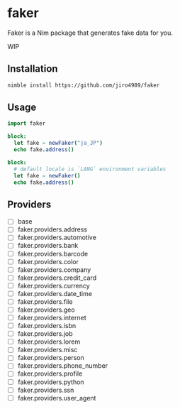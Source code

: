 # faker

Faker is a Nim package that generates fake data for you.

WIP

## Installation

```bash
nimble install https://github.com/jiro4989/faker
```

## Usage

```nim
import faker

block:
  let fake = newFaker("ja_JP")
  echo fake.address()

block:
  # default locale is `LANG` environment variables
  let fake = newFaker()
  echo fake.address()
```

## Providers

- [ ] base
- [ ] faker.providers.address
- [ ] faker.providers.automotive
- [ ] faker.providers.bank
- [ ] faker.providers.barcode
- [ ] faker.providers.color
- [ ] faker.providers.company
- [ ] faker.providers.credit_card
- [ ] faker.providers.currency
- [ ] faker.providers.date_time
- [ ] faker.providers.file
- [ ] faker.providers.geo
- [ ] faker.providers.internet
- [ ] faker.providers.isbn
- [ ] faker.providers.job
- [ ] faker.providers.lorem
- [ ] faker.providers.misc
- [ ] faker.providers.person
- [ ] faker.providers.phone_number
- [ ] faker.providers.profile
- [ ] faker.providers.python
- [ ] faker.providers.ssn
- [ ] faker.providers.user_agent
